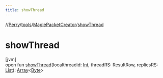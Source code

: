 ```yaml
---
title: showThread
---
```

//[Perry](../../../index.html)/[tools](../index.html)/[MaplePacketCreator](index.html)/[showThread](show-thread.html)



# showThread



[jvm]\
open fun [showThread](show-thread.html)(localthreadid: [Int](https://kotlinlang.org/api/latest/jvm/stdlib/kotlin/-int/index.html), threadRS: ResultRow, repliesRS: [List](https://docs.oracle.com/javase/8/docs/api/java/util/List.html)<ResultRow>): [Array](https://kotlinlang.org/api/latest/jvm/stdlib/kotlin/-array/index.html)<[Byte](https://kotlinlang.org/api/latest/jvm/stdlib/kotlin/-byte/index.html)>




